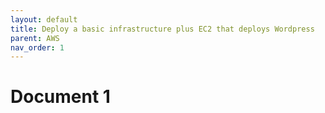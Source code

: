 ```yaml
---
layout: default
title: Deploy a basic infrastructure plus EC2 that deploys Wordpress
parent: AWS
nav_order: 1
---
```


# Document 1